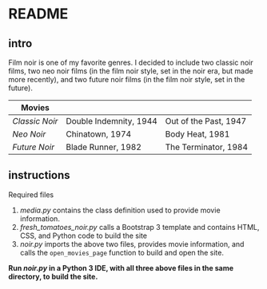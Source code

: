 README
=========


## intro

Film noir is one of my favorite genres. I decided to include two classic noir films, two neo noir films (in the film noir style, set in the noir era, but made more recently), and two future noir films (in the film noir style, set in the future). 

| Movies |||
|-------|------|-----|
| *Classic Noir* | Double Indemnity, 1944 | Out of the Past, 1947 |
| *Neo Noir* | Chinatown, 1974 | Body Heat, 1981|
| *Future Noir* | Blade Runner, 1982 | The Terminator, 1984 |


## instructions

Required files

1. *media.py* contains the class definition used to provide movie information.
2. *fresh_tomatoes_noir.py* calls a Bootstrap 3 template and contains HTML, CSS, and Python code to build the site
3. *noir.py* imports the above two files, provides movie information, and calls the `open_movies_page` function to build and open the site.

**Run *noir.py* in a Python 3 IDE, with all three above files in the same directory, to build the site.**
